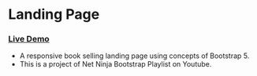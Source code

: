 # Landing Page
### [Live Demo](https://tt-talhatariq.github.io/Landing-Page-Bootstrap/)
- A responsive book selling landing page using concepts of Bootstrap 5.
- This is a project of Net Ninja Bootstrap Playlist on Youtube. 
